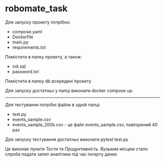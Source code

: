 # robomate_task

Для запуску проекту потрібно:

- compose.yaml
- Dockerfile
- main.py
- requirements.txt

Помістити в папку проекту, а також:

- init.sql
- password.txt

Помістити в папку db всередині проекту

Для запуску достатньо у папці виконати docker compose up.

---

Для тестування потрібні файли в одній папці:

- test.py
- events_sample.csv
- events_sample_200k.csv - це файл events_sample.csv, повторений 40 раз

Для запуску тестування достатньо виконати pytest test.py

Це виконає пункти *Тести* та *Продуктивність*. Вузьким місцем стало спроба подати запит аналітики під час інсерту даних
